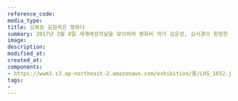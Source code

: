 ```yaml
---
reference_code:
media_type:
title: 김복동 길원옥은 평화다
summary: 2017년 3월 8일 세계여성의날을 맞이하여 평화비 작가 김운성, 김서경이 헌정한 작품이다.
image:
description:
modified_at:
created_at:
components:
- https://wwm3.s3.ap-northeast-2.amazonaws.com/exhibition/뜰/LHS_1652.jpg
tags:
-
---
```

